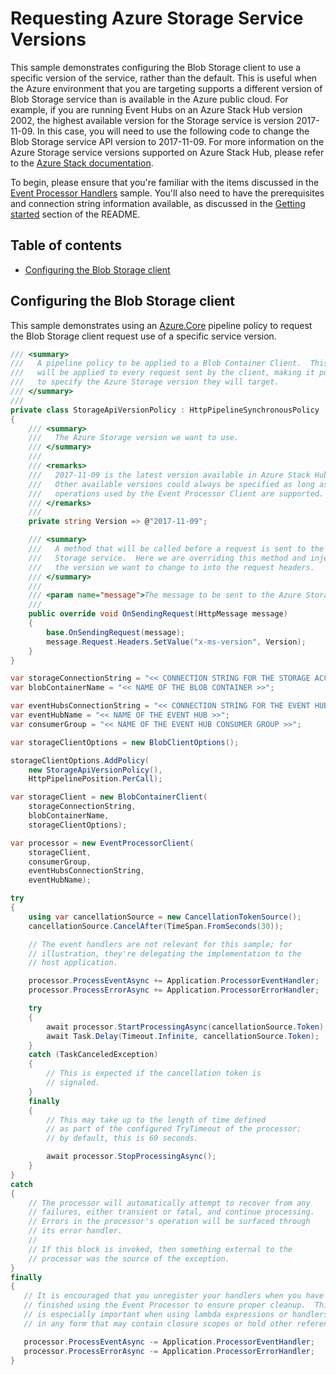 # Requesting Azure Storage Service Versions

This sample demonstrates configuring the Blob Storage client to use a specific version of the service, rather than the default.  This is useful when the Azure environment that you are targeting supports a different version of Blob Storage service than is available in the Azure public cloud.  For example, if you are running Event Hubs on an Azure Stack Hub version 2002, the highest available  version for the Storage service is version 2017-11-09. In this case, you will need to use the following code to change the Blob Storage service API version to 2017-11-09. For more information on the Azure Storage service versions supported on Azure Stack Hub, please refer to the [Azure Stack documentation](https://docs.microsoft.com/azure-stack/user/azure-stack-acs-differences).

To begin, please ensure that you're familiar with the items discussed in the [Event Processor Handlers](https://github.com/Azure/azure-sdk-for-net/blob/main/sdk/eventhub/Azure.Messaging.EventHubs.Processor/samples/Sample03_EventProcessorHandlers.md) sample.  You'll also need to have the prerequisites and connection string information available, as discussed in the [Getting started](https://github.com/Azure/azure-sdk-for-net/blob/main/sdk/eventhub/Azure.Messaging.EventHubs.Processor/samples#getting-started) section of the README.

## Table of contents

- [Configuring the Blob Storage client](#configuring-the-blob-storage-client)

## Configuring the Blob Storage client

 This sample demonstrates using an [Azure.Core](https://docs.microsoft.com/dotnet/api/overview/azure/core-readme) pipeline policy to request the Blob  Storage client request use of a specific service version.  

```C# Snippet:EventHubs_Processor_Sample06_StorageVersionPolicy
/// <summary>
///   A pipeline policy to be applied to a Blob Container Client.  This policy
///   will be applied to every request sent by the client, making it possible
///   to specify the Azure Storage version they will target.
/// </summary>
///
private class StorageApiVersionPolicy : HttpPipelineSynchronousPolicy
{
    /// <summary>
    ///   The Azure Storage version we want to use.
    /// </summary>
    ///
    /// <remarks>
    ///   2017-11-09 is the latest version available in Azure Stack Hub 2002.
    ///   Other available versions could always be specified as long as all
    ///   operations used by the Event Processor Client are supported.
    /// </remarks>
    ///
    private string Version => @"2017-11-09";

    /// <summary>
    ///   A method that will be called before a request is sent to the Azure
    ///   Storage service.  Here we are overriding this method and injecting
    ///   the version we want to change to into the request headers.
    /// </summary>
    ///
    /// <param name="message">The message to be sent to the Azure Storage service.</param>
    ///
    public override void OnSendingRequest(HttpMessage message)
    {
        base.OnSendingRequest(message);
        message.Request.Headers.SetValue("x-ms-version", Version);
    }
}
```

```C# Snippet:EventHubs_Processor_Sample06_ChooseStorageVersion
var storageConnectionString = "<< CONNECTION STRING FOR THE STORAGE ACCOUNT >>";
var blobContainerName = "<< NAME OF THE BLOB CONTAINER >>";

var eventHubsConnectionString = "<< CONNECTION STRING FOR THE EVENT HUBS NAMESPACE >>";
var eventHubName = "<< NAME OF THE EVENT HUB >>";
var consumerGroup = "<< NAME OF THE EVENT HUB CONSUMER GROUP >>";

var storageClientOptions = new BlobClientOptions();

storageClientOptions.AddPolicy(
    new StorageApiVersionPolicy(),
    HttpPipelinePosition.PerCall);

var storageClient = new BlobContainerClient(
    storageConnectionString,
    blobContainerName,
    storageClientOptions);

var processor = new EventProcessorClient(
    storageClient,
    consumerGroup,
    eventHubsConnectionString,
    eventHubName);

try
{
    using var cancellationSource = new CancellationTokenSource();
    cancellationSource.CancelAfter(TimeSpan.FromSeconds(30));

    // The event handlers are not relevant for this sample; for
    // illustration, they're delegating the implementation to the
    // host application.

    processor.ProcessEventAsync += Application.ProcessorEventHandler;
    processor.ProcessErrorAsync += Application.ProcessorErrorHandler;

    try
    {
        await processor.StartProcessingAsync(cancellationSource.Token);
        await Task.Delay(Timeout.Infinite, cancellationSource.Token);
    }
    catch (TaskCanceledException)
    {
        // This is expected if the cancellation token is
        // signaled.
    }
    finally
    {
        // This may take up to the length of time defined
        // as part of the configured TryTimeout of the processor;
        // by default, this is 60 seconds.

        await processor.StopProcessingAsync();
    }
}
catch
{
    // The processor will automatically attempt to recover from any
    // failures, either transient or fatal, and continue processing.
    // Errors in the processor's operation will be surfaced through
    // its error handler.
    //
    // If this block is invoked, then something external to the
    // processor was the source of the exception.
}
finally
{
   // It is encouraged that you unregister your handlers when you have
   // finished using the Event Processor to ensure proper cleanup.  This
   // is especially important when using lambda expressions or handlers
   // in any form that may contain closure scopes or hold other references.

   processor.ProcessEventAsync -= Application.ProcessorEventHandler;
   processor.ProcessErrorAsync -= Application.ProcessorErrorHandler;
}
```